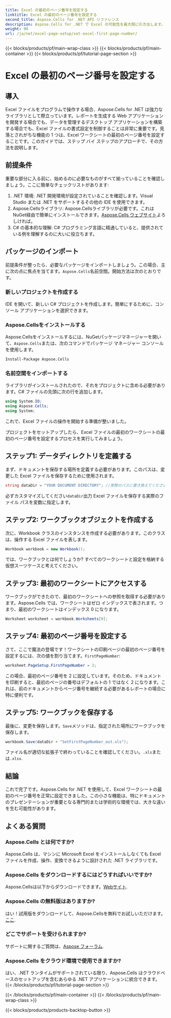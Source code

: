```yaml
---
title: Excel の最初のページ番号を設定する
linktitle: Excel の最初のページ番号を設定する
second_title: Aspose.Cells for .NET API リファレンス
description: Aspose.Cells for .NET で Excel の可能性を最大限に引き出します。この包括的なガイドで、ワークシートの最初のページ番号を簡単に設定する方法を学びます。
weight: 90
url: /ja/net/excel-page-setup/set-excel-first-page-number/
---
```


{{< blocks/products/pf/main-wrap-class >}}
{{< blocks/products/pf/main-container >}}
{{< blocks/products/pf/tutorial-page-section >}}

# Excel の最初のページ番号を設定する

## 導入

Excel ファイルをプログラムで操作する場合、Aspose.Cells for .NET は強力なライブラリとして際立っています。レポートを生成する Web アプリケーションを開発する場合でも、データを管理するデスクトップ アプリケーションを構築する場合でも、Excel ファイルの書式設定を制御することは非常に重要です。見落とされがちな機能の 1 つは、Excel ワークシートの最初のページ番号を設定することです。このガイドでは、ステップ バイ ステップのアプローチで、その方法を説明します。

## 前提条件

重要な部分に入る前に、始めるのに必要なものがすべて揃っていることを確認しましょう。ここに簡単なチェックリストがあります:

1. .NET 環境: .NET 開発環境が設定されていることを確認します。Visual Studio または .NET をサポートするその他の IDE を使用できます。
2.  Aspose.Cellsライブラリ: Aspose.Cellsライブラリが必要です。これはNuGet経由で簡単にインストールできます。[Aspose.Cells ウェブサイト](https://releases.aspose.com/cells/net/)よろしければ。
3. C# の基本的な理解: C# プログラミング言語に精通していると、提供されている例を理解するのに大いに役立ちます。

## パッケージのインポート

前提条件が整ったら、必要なパッケージをインポートしましょう。この場合、主に次の点に焦点を当てます。`Aspose.Cells`名前空間。開始方法は次のとおりです。

### 新しいプロジェクトを作成する

IDE を開いて、新しい C# プロジェクトを作成します。簡単にするために、コンソール アプリケーションを選択できます。

### Aspose.Cellsをインストールする

 Aspose.Cellsをインストールするには、NuGetパッケージマネージャーを開いて、`Aspose.Cells`または、次のコマンドでパッケージ マネージャー コンソールを使用します。

```bash
Install-Package Aspose.Cells
```

### 名前空間をインポートする

ライブラリがインストールされたので、それをプロジェクトに含める必要があります。C# ファイルの先頭に次の行を追加します。

```csharp
using System.IO;
using Aspose.Cells;
using System;
```

これで、Excel ファイルの操作を開始する準備が整いました。

プロジェクトをセットアップしたら、Excel ファイルの最初のワークシートの最初のページ番号を設定するプロセスを実行してみましょう。

## ステップ1: データディレクトリを定義する

まず、ドキュメントを保存する場所を定義する必要があります。このパスは、変更した Excel ファイルを保存するために使用されます。

```csharp
string dataDir = "YOUR DOCUMENT DIRECTORY"; //実際のパスに置き換えてください
```

必ずカスタマイズしてください`dataDir`出力 Excel ファイルを保存する実際のファイル パスを変数に指定します。

## ステップ2: ワークブックオブジェクトを作成する

次に、Workbook クラスのインスタンスを作成する必要があります。このクラスは、操作する Excel ファイルを表します。

```csharp
Workbook workbook = new Workbook();
```

では、ワークブックとは何でしょうか? すべてのワークシートと設定を格納する仮想スーツケースと考えてください。

## ステップ3: 最初のワークシートにアクセスする

ワークブックができたので、最初のワークシートへの参照を取得する必要があります。Aspose.Cells では、ワークシートはゼロ インデックスで表されます。つまり、最初のワークシートはインデックス 0 になります。

```csharp
Worksheet worksheet = workbook.Worksheets[0];
```

## ステップ4: 最初のページ番号を設定する

さて、ここで魔法の登場です！ワークシートの印刷ページの最初のページ番号を設定するには、次の値を割り当てます。`FirstPageNumber`:

```csharp
worksheet.PageSetup.FirstPageNumber = 2;
```

この場合、最初のページ番号を 2 に設定しています。そのため、ドキュメントを印刷すると、最初のページの番号はデフォルトの 1 ではなく 2 になります。これは、前のドキュメントからページ番号を継続する必要があるレポートの場合に特に便利です。

## ステップ5: ワークブックを保存する

最後に、変更を保存します。`Save`メソッドは、指定された場所にワークブックを保存します。

```csharp
workbook.Save(dataDir + "SetFirstPageNumber_out.xls");
```

ファイル名が適切な拡張子で終わっていることを確認してください。`.xls`または`.xlsx`.

## 結論

これで完了です。Aspose.Cells for .NET を使用して、Excel ワークシートの最初のページ番号を正常に設定できました。この小さな機能は、特にドキュメントのプレゼンテーションが重要となる専門的または学術的な環境では、大きな違いを生む可能性があります。

## よくある質問

### Aspose.Cells とは何ですか?
Aspose.Cells は、マシンに Microsoft Excel をインストールしなくても Excel ファイルを作成、操作、変換できるように設計された .NET ライブラリです。

### Aspose.Cells をダウンロードするにはどうすればいいですか?
 Aspose.Cellsは以下からダウンロードできます。[Webサイト](https://releases.aspose.com/cells/net/).

### Aspose.Cells の無料版はありますか?
はい！試用版をダウンロードして、Aspose.Cellsを無料でお試しいただけます。[ここ](https://releases.aspose.com/).

### どこでサポートを受けられますか?
サポートに関するご質問は、[Aspose フォーラム](https://forum.aspose.com/c/cells/9).

### Aspose.Cells をクラウド環境で使用できますか?
はい、.NET ランタイムがサポートされている限り、Aspose.Cells はクラウドベースのセットアップを含むあらゆる .NET アプリケーションに統合できます。
{{< /blocks/products/pf/tutorial-page-section >}}

{{< /blocks/products/pf/main-container >}}
{{< /blocks/products/pf/main-wrap-class >}}

{{< blocks/products/products-backtop-button >}}
